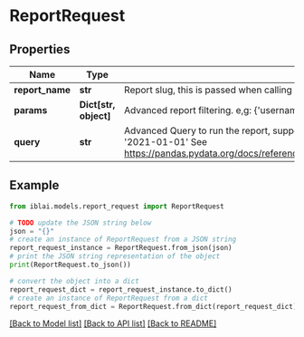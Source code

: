 # ReportRequest


## Properties

Name | Type | Description | Notes
------------ | ------------- | ------------- | -------------
**report_name** | **str** | Report slug, this is passed when calling the create report endpoint | [optional] 
**params** | **Dict[str, object]** | Advanced report filtering. e,g: {&#39;username&#39;: &#39;username1, username2&#39; } | [optional] 
**query** | **str** |  Advanced Query to run the report, supports SQL Like queries.   e.g For date type filtering  date_joined &gt; &#39;2021-01-01&#39;   See https://pandas.pydata.org/docs/reference/api/pandas.DataFrame.query.html#pandas.DataFrame.query          | [optional] 

## Example

```python
from iblai.models.report_request import ReportRequest

# TODO update the JSON string below
json = "{}"
# create an instance of ReportRequest from a JSON string
report_request_instance = ReportRequest.from_json(json)
# print the JSON string representation of the object
print(ReportRequest.to_json())

# convert the object into a dict
report_request_dict = report_request_instance.to_dict()
# create an instance of ReportRequest from a dict
report_request_from_dict = ReportRequest.from_dict(report_request_dict)
```
[[Back to Model list]](../README.md#documentation-for-models) [[Back to API list]](../README.md#documentation-for-api-endpoints) [[Back to README]](../README.md)


